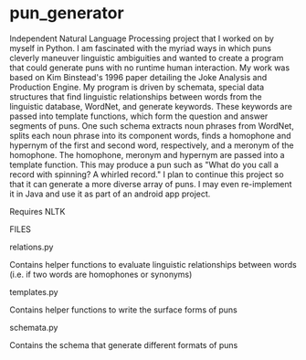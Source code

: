 pun_generator
=============

Independent Natural Language Processing project that I worked on by myself in Python. I am fascinated with the myriad ways in which puns cleverly maneuver linguistic ambiguities and wanted to create a program that could generate puns with no runtime human interaction. My work was based on Kim Binstead's 1996 paper detailing the Joke Analysis and Production Engine. My program is driven by schemata, special data structures that find linguistic relationships between words from the linguistic database, WordNet, and generate keywords. These keywords are passed into template functions, which form the question and answer segments of puns. One such schema extracts noun phrases from WordNet, splits each noun phrase into its component words, finds a homophone and hypernym of the first and second word, respectively, and a meronym of the homophone. The homophone, meronym and hypernym are passed into a template function. This may produce a pun such as "What do you call a record with spinning? A whirled record." I plan to continue this project so that it can generate a more diverse array of puns. I may even re-implement it in Java and use it as part of an android app project.

Requires NLTK

FILES

relations.py

Contains helper functions to evaluate linguistic relationships between words
(i.e. if two words are homophones or synonyms)

templates.py

Contains helper functions to write the surface forms of puns

schemata.py

Contains the schema that generate different formats of puns
